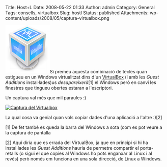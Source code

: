 Title: Host+L
Date: 2008-05-22 01:33
Author: admin
Category: General
Tags: consells, virtualbox
Slug: hostl
Status: published
Attachments: wp-content/uploads/2008/05/captura-virtualbox.png

<img src="./wp-content/uploads/2008/03/vbox.png" data-align="right" alt="logo del virtualbox" />Si premeu aquesta combinació de tecles quan estigueu en un Windows virtualitzat dins d'un <a href="http://virtualbox.org/" target="_blank" rel="noopener">VirtualBox</a> (i amb les *Guest Additions* instal·lades)us *desapareixerà*\[1\] el Windows però en canvi les finestres que tingueu obertes estaran a l'escriptori.

Un captura val més que mil paraules :)

[![Captura del Virtualbox](./wp-content/uploads/2008/05/captura-virtualbox.thumbnail.png)]({static}wp-content/uploads/2008/05/captura-virtualbox.png "Captura del Virtualbox")

La qual cosa va genial quan vols copiar dades d'una aplicació a l'altre :)\[2\]

\[1\] De fet també es queda la barra del Windows a sota (com es pot veure a la captura de pantalla

\[2\] Aquí diria que es errada del VirtualBox, ja que en principi si hi ha instal·lades les *Guest Additions* hauria de permetre compartir el porta-retalls (o sigui el que copies al Windows ho pots enganxar al Linux i al revés) però només em funciona en una sola direcció, de Linux a Windows.
